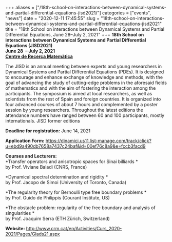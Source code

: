 +++
aliases = ["/18th-school-on-interactions-between-dynamical-systems-and-partial-differential-equations-jisd2021/"]
categories = ["events", "news"]
date = "2020-12-11 17:45:55"
slug = "18th-school-on-interactions-between-dynamical-systems-and-partial-differential-equations-jisd2021"
title = "18th School on interactions between Dynamical Systems and Partial Differential Equations, June 28–July 2, 2021"
+++
**18th School on interactions between Dynamical Systems and Partial
Differential Equations (JISD2021)**  
**June 28  – July 2, 2021**  
[**Centre de Recerca Matemàtica**](http://www.crm.cat/2021/JISD)

The JISD is an annual meeting between experts and young researchers in
Dynamical Systems and Partial Differential Equations (PDEs). It is
designed to encourage and enhance exchange of knowledge and methods,
with the goal of advancing the study of cutting-edge problems in the
aforesaid fields of mathematics and with the aim of fostering the
interaction among the participants. The symposium is aimed at local
researchers, as well as scientists from the rest of Spain and foreign
countries. It is organized into four advanced courses of about 7 hours
and complemented by a poster session by young researchers. Throughout
the latest editions the attendance numbers have ranged between 60 and
100 participants, mostly internationals. JISD former editions

**Deadline for registration:** June 14, 2021

**Application Form:**
<https://dinamici.us11.list-manage.com/track/click?u=ebd9a490db7658a7437c24baf&id=00ef76c8a9&e=fccb3facd9>

**Courses and Lecturers:**  
*Transfer operators and anisotropic spaces for Sinai billiards *  
by Prof. Viviane Baladi (CNRS, France)

*Dynamical spectral determination and rigidity *  
by Prof. Jacopo de Simoi (University of Toronto, Canada)

*The regularity theory for Bernoulli type free boundary problems *  
by Prof. Guido de Philippis (Courant Institute, US)

*The obstacle problem: regularity of the free boundary and analysis of
singularities *  
by Prof. Joaquim Serra (ETH Zürich, Switzerland)

**Website:**
<http://www.crm.cat/en/Activities/Curs_2020-2021/Pages/Glads21.aspx>
